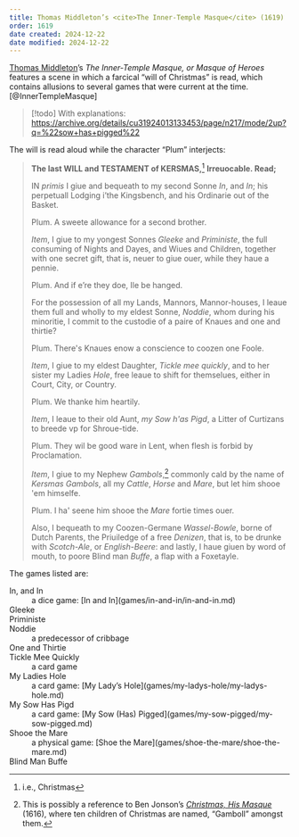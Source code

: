 ```yaml
---
title: Thomas Middleton’s <cite>The Inner-Temple Masque</cite> (1619)
order: 1619
date created: 2024-12-22
date modified: 2024-12-22
---
```


<a href="https://en.wikipedia.org/wiki/Thomas_Middleton">Thomas Middleton</a>’s <cite>The Inner-Temple Masque, or Masque of Heroes</cite> features a scene in which a farcical “will of Christmas” is read, which contains allusions to several games that were current at the time.[@InnerTempleMasque]

> [!todo]
>  With explanations: https://archive.org/details/cu31924013133453/page/n217/mode/2up?q=%22sow+has+pigged%22

The will is read aloud while the character “Plum” interjects:

> **The last WILL and TESTAMENT of KERSMAS,**[^fn0] **Irreuocable. Read;**
>
> IN *primis* I giue and bequeath to my second Sonne
> *In*, and *In*; his perpetuall Lodging i’the Kingsbench,
> and his Ordinarie out of the Basket.
>
> Plum.
> A sweete allowance for a second brother.
>
> *Item*, I giue to my yongest Sonnes *Gleeke*
> and *Priministe*, the full consuming of Nights
> and Dayes, and Wiues and Children, together with one secret gift, that is,
> neuer to giue ouer, while they haue a pennie.
>
> Plum.
> And if e’re they doe, Ile be hanged.
>
> For the possession of all my Lands, Mannors, Mannor-houses, I leaue them full
> and wholly to my eldest Sonne, *Noddie*, whom during his minoritie, I commit to the custodie of a
> paire of Knaues and one and thirtie?
>
> Plum.
> There's Knaues enow a conscience to coozen
> one Foole.
>
> *Item*, I giue to my eldest Daughter, *Tickle mee quickly*, and to her sister my Ladies *Hole*, free leaue to shift for themselues, either in Court, City, or
> Country.
> 
> Plum.
> We thanke him heartily.
>
> *Item*, I leaue to their old Aunt, *my Sow h'as Pigd*, a Litter of Curtizans to breede vp for
> Shroue-tide.
>
> Plum.
> They wil be good ware in Lent, when flesh
> is forbid by Proclamation.
> 
> *Item*, I giue to my Nephew *Gambols*,[^jonson] commonly cald by the name of *Kersmas Gambols*, all my
> *Cattle*, *Horse* and *Mare*, but let him shooe 'em himselfe.
>
> Plum.
> I ha' seene him shooe the *Mare* fortie times ouer.
>
> Also, I bequeath to my Coozen-Germane *Wassel-Bowle*,
> borne of Dutch Parents, the Priuiledge of a
> free *Denizen*, that is, to be drunke with *Scotch-Ale*, or
> *English-Beere*: and lastly, I haue giuen by word of
> mouth, to poore Blind man *Buffe*, a flap with a Foxetayle.

[^fn0]: i.e., Christmas

[^jonson]: This is possibly a reference to Ben Jonson’s [<cite>Christmas, His Masque</cite>](https://www.hymnsandcarolsofchristmas.com/Poetry/christmas_his_masque.htm) (1616), where ten children of Christmas are named, “Gamboll” amongst them.

The games listed are:

<dl>
<dt>In, and In</dt><dd>a dice game: [In and In](games/in-and-in/in-and-in.md)</dd>
<dt>Gleeke</dt><dd></dd>
<dt>Priministe</dt><dd></dd>
<dt>Noddie</dt><dd>a predecessor of cribbage</dd>
<dt>One and Thirtie</dt><dd></dd>
<dt>Tickle Mee Quickly</dt><dd>a card game</dd>
<dt>My Ladies Hole</dt><dd>a card game: [My Lady’s Hole](games/my-ladys-hole/my-ladys-hole.md)</dd>
<dt>My Sow Has Pigd</dt><dd>a card game: [My Sow (Has) Pigged](games/my-sow-pigged/my-sow-pigged.md)</dd>
<dt>Shooe the Mare</dt><dd>a physical game: [Shoe the Mare](games/shoe-the-mare/shoe-the-mare.md)</dd>
<dt>Blind Man Buffe</dt><dd></dd>
</dl>
